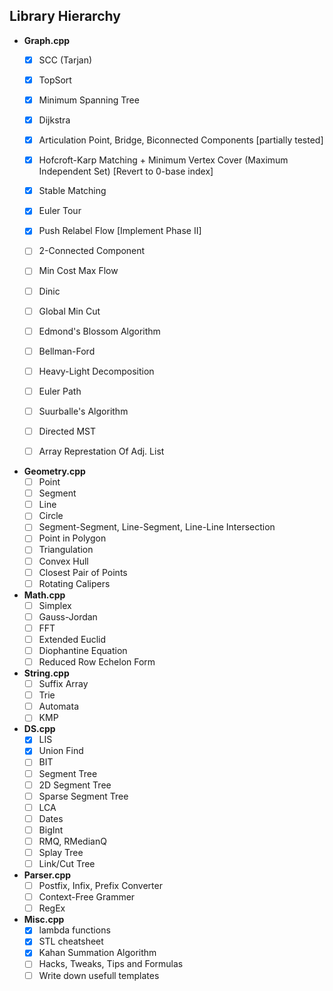 Library Hierarchy
-----------------

  - **Graph.cpp**
    - [x] SCC (Tarjan)
    - [x] TopSort
    - [x] Minimum Spanning Tree
    - [x] Dijkstra
    - [x] Articulation Point, Bridge, Biconnected Components [partially tested]
    - [x] Hofcroft-Karp Matching + Minimum Vertex Cover (Maximum Independent Set) [Revert to 0-base index]
    - [x] Stable Matching
    - [x] Euler Tour
    - [x] Push Relabel Flow [Implement Phase II]
    - [ ] 2-Connected Component
    - [ ] Min Cost Max Flow
    - [ ] Dinic
    - [ ] Global Min Cut
    - [ ] Edmond's Blossom Algorithm
    - [ ] Bellman-Ford
    - [ ] Heavy-Light Decomposition
    - [ ] Euler Path
    - [ ] Suurballe's Algorithm
    - [ ] Directed MST
    - [ ] Array Represtation Of Adj. List


  - **Geometry.cpp**
    - [ ] Point
    - [ ] Segment
    - [ ] Line
    - [ ] Circle
    - [ ] Segment-Segment, Line-Segment, Line-Line Intersection
    - [ ] Point in Polygon
    - [ ] Triangulation
    - [ ] Convex Hull
    - [ ] Closest Pair of Points
    - [ ] Rotating Calipers
    
  - **Math.cpp**
    - [ ] Simplex
    - [ ] Gauss-Jordan
    - [ ] FFT
    - [ ] Extended Euclid
    - [ ] Diophantine Equation
    - [ ] Reduced Row Echelon Form
    
  - **String.cpp**
    - [ ] Suffix Array
    - [ ] Trie
    - [ ] Automata
    - [ ] KMP
    
  - **DS.cpp**
    - [x] LIS
    - [x] Union Find
    - [ ] BIT
    - [ ] Segment Tree
    - [ ] 2D Segment Tree
    - [ ] Sparse Segment Tree
    - [ ] LCA
    - [ ] Dates
    - [ ] BigInt
    - [ ] RMQ, RMedianQ
    - [ ] Splay Tree
    - [ ] Link/Cut Tree

  - **Parser.cpp**
    - [ ] Postfix, Infix, Prefix Converter
    - [ ] Context-Free Grammer
    - [ ] RegEx
    
  - **Misc.cpp**
    - [x] lambda functions
    - [x] STL cheatsheet
    - [x] Kahan Summation Algorithm
    - [ ] Hacks, Tweaks, Tips and Formulas
    - [ ] Write down usefull templates